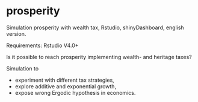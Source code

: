 # prosperity
Simulation prosperity with wealth tax, Rstudio, shinyDashboard, english version.

Requirements: Rstudio V4.0+

Is it possible to reach prosperity implementing wealth- and heritage taxes?

Simulation to 
- experiment with different tax strategies, 
- explore additive and exponential growth, 
- expose wrong Ergodic hypothesis in economics.
